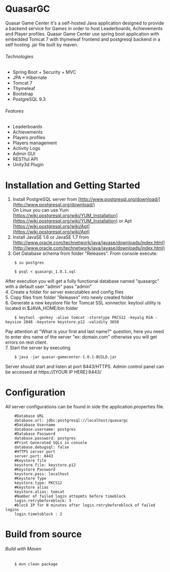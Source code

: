 QuasarGC
========

Quasar Game Center it's a self-hosted Java application designed to provide a backend service for Games in order to host Leaderboards, Achievements and Player profiles. 
Quasar Game Center use spring boot application with embedded Tomcat 7 with thymeleaf frontend and postgresql backend in a self hosting .jar file built by maven.

###### Technologies
* Spring Boot + Security + MVC
* JPA + Hibernate
* Tomcat 7
* Thymeleaf
* Bootstrap
* PostgreSQL 9.3

###### Features
* Leaderboards
* Achievements
* Players profiles
* Players management
* Activity Logs
* Admin GUI  
* RESTful API
* Unity3d Plugin

Installation and Getting Started  
========  
1. Install PostgreSQL server from [http://www.postgresql.org/download/](http://www.postgresql.org/download/)  
On Linux you can use Yum [https://wiki.postgresql.org/wiki/YUM_Installation](https://wiki.postgresql.org/wiki/YUM_Installation) or Apt [https://wiki.postgresql.org/wiki/Apt](https://wiki.postgresql.org/wiki/Apt)  
2. Install JavaSE 1.6 or JavaSE 1.7 from [http://www.oracle.com/technetwork/java/javase/downloads/index.html](http://www.oracle.com/technetwork/java/javase/downloads/index.html)  
3. Get Database schema from folder "Releases". From console execute:  
```
	$ su postgres
```
```
	$ psql < quasargc_1.0.1.sql
```
After execution you will get a fully functional database named "quasargc" with a default user "admin" pass "admin"  
4. Create a folder for server executables and config files  
5. Copy files from folder "Releases" into newly created folder  
6. Generate a new keystore file for Tomcat SSL xonnector. keytool utility is located in $JAVA_HOME/bin folder
```
	$ keytool -genkey -alias tomcat -storetype PKCS12 -keyalg RSA -keysize 2048 -keystore keystore.p12 -validity 3650
```  
Pay attention at "What is your first and last name?" question, here you need to enter dns name of the server "ex: domain.com" otherwise you will get errors on rest client.  
7. Start the server by executing  
```
	$ java -jar quasar-gamecenter-1.0.1-BUILD.jar
```
Server should start and listen at port 8443/HTTPS. Admin control panel can be accessed at https://[YOUR IP HERE]:8443/  

Configuration  
======== 
All server configurations can be found in side the application.properties file.
```
	#Database URL
	database.url: jdbc:postgresql://localhost/quasargc
	#Database Username
	database.username: postgres
	#Database Password
	database.password: postgres
	#Print Generated SQLs in console
	database.debugsql: false
	#HTTPS server port
	server.port: 8443
	#Keystore file
	keystore.file: keystore.p12
	#Keystore Password
	keystore.pass: localhost
	#Keystore Type
	keystore.type: PKCS12
	#Keystore alias
	keystore.alias: tomcat
	#Number of failed login attepmts before timeblock
	login.retrybeforeblock: 3
	#block IP for N minutes after login.retrybeforeblock of failed logins 
	login.timetoblock : 2
```


Build from source 
========
###### Build with Maven

```
	$ mvn clean package
```